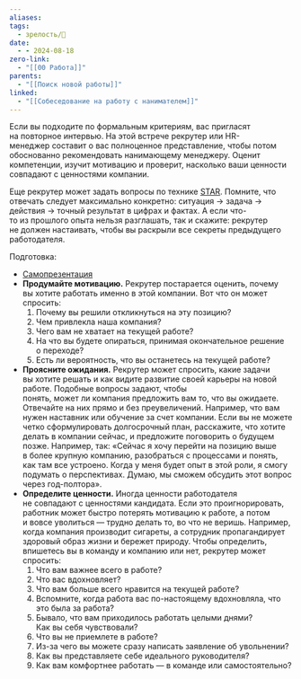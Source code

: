```yaml
---
aliases: 
tags:
  - зрелость/🌱
date:
  - - 2024-08-18
zero-link:
  - "[[00 Работа]]"
parents:
  - "[[Поиск новой работы]]"
linked:
  - "[[Собеседование на работу с нанимателем]]"
---
```

Если вы подходите по формальным критериям, вас пригласят на повторное интервью. На этой встрече рекрутер или HR-менеджер составит о вас полноценное представление, чтобы потом обоснованно рекомендовать нанимающему менеджеру. Оценит компетенции, изучит мотивацию и проверит, насколько ваши ценности совпадают с ценностями компании.

Еще рекрутер может задать вопросы по технике [STAR](Система%20STAR.md). Помните, что отвечать следует максимально конкретно: ситуация → задача → действия → точный результат в цифрах и фактах. А если что-то из прошлого опыта нельзя разглашать, так и скажите: рекрутер не должен настаивать, чтобы вы раскрыли все секреты предыдущего работодателя.

Подготовка:
- [Самопрезентация](Самопрезентация.md)
- **Продумайте мотивацию.** Рекрутер постарается оценить, почему вы хотите работать именно в этой компании. Вот что он может спросить:
	1. Почему вы решили откликнуться на эту позицию?
	2. Чем привлекла наша компания?
	3. Чего вам не хватает на текущей работе?
	4. На что вы будете опираться, принимая окончательное решение о переходе?
	5. Есть ли вероятность, что вы останетесь на текущей работе?
-  **Проясните ожидания.** Рекрутер может спросить, какие задачи вы хотите решать и как видите развитие своей карьеры на новой работе. Подобные вопросы задают, чтобы понять, может ли компания предложить вам то, что вы ожидаете. Отвечайте на них прямо и без преувеличений. Например, что вам нужен наставник или обучение за счет компании. Если вы не можете четко сформулировать долгосрочный план, расскажите, что хотите делать в компании сейчас, и предложите поговорить о будущем позже. Например, так: «Сейчас я хочу перейти на позицию выше в более крупную компанию, разобраться с процессами и понять, как там все устроено. Когда у меня будет опыт в этой роли, я смогу подумать о перспективах. Думаю, мы сможем обсудить этот вопрос через год-полтора».
- **Определите ценности.** Иногда ценности работодателя не совпадают с ценностями кандидата. Если это проигнорировать, работник может быстро потерять мотивацию к работе, а потом и вовсе уволиться — трудно делать то, во что не веришь. Например, когда компания производит сигареты, а сотрудник пропагандирует здоровый образ жизни и бережет природу. Чтобы определить, впишетесь вы в команду и компанию или нет, рекрутер может спросить:
	1. Что вам важнее всего в работе?
	2. Что вас вдохновляет?
	3. Что вам больше всего нравится на текущей работе?
	4. Вспомните, когда работа вас по-настоящему вдохновляла, что это была за работа?
	5. Бывало, что вам приходилось работать целыми днями? Как вы себя чувствовали?
	6. Что вы не приемлете в работе?
	7. Из-за чего вы можете сразу написать заявление об увольнении?
	8. Как вы представляете себе идеального руководителя?
	9. Как вам комфортнее работать — в команде или самостоятельно?